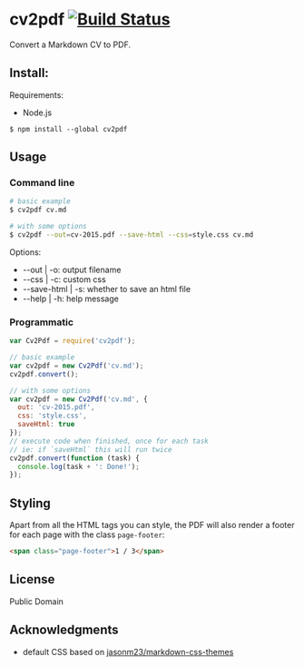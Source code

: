 # cv2pdf [![Build Status](https://travis-ci.org/renatomartins/cv2pdf.svg?branch=master)](https://travis-ci.org/renatomartins/cv2pdf)

Convert a Markdown CV to PDF.

## Install:

Requirements:

 * Node.js

```
$ npm install --global cv2pdf
```

## Usage

### Command line

```sh
# basic example
$ cv2pdf cv.md

# with some options
$ cv2pdf --out=cv-2015.pdf --save-html --css=style.css cv.md
```

Options:
 * --out | -o: output filename
 * --css | -c: custom css
 * --save-html | -s: whether to save an html file
 * --help | -h: help message

### Programmatic

```js
var Cv2Pdf = require('cv2pdf');

// basic example
var cv2pdf = new Cv2Pdf('cv.md');
cv2pdf.convert();

// with some options
var cv2pdf = new Cv2Pdf('cv.md', {
  out: 'cv-2015.pdf',
  css: 'style.css',
  saveHtml: true
});
// execute code when finished, once for each task
// ie: if `saveHtml` this will run twice
cv2pdf.convert(function (task) {
  console.log(task + ': Done!');
});
```

## Styling

Apart from all the HTML tags you can style, the PDF will also render a footer for each page with the class `page-footer`:

```html
<span class="page-footer">1 / 3</span>
```

## License

Public Domain


## Acknowledgments

 * default CSS based on [jasonm23/markdown-css-themes](https://github.com/jasonm23/markdown-css-themes/blob/2bab19caff1590ede65821cedd5cd1ac4d63233d/markdown5.css)
